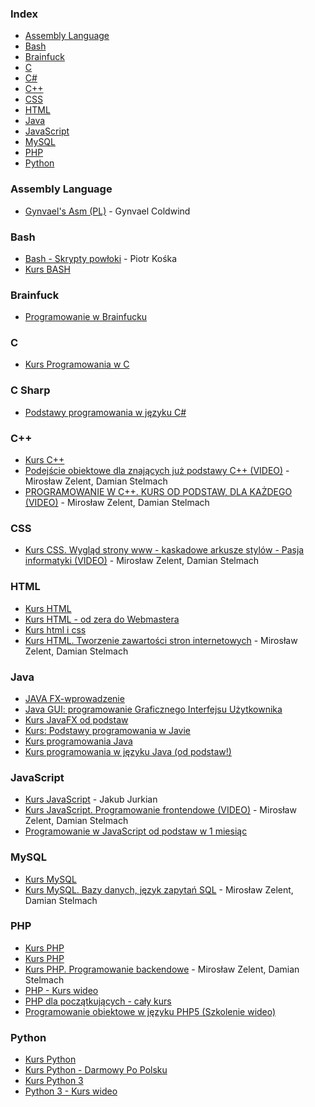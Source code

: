 ### Index

-   [Assembly Language](#assembly-language)
-   [Bash](#bash)
-   [Brainfuck](#brainfuck)
-   [C](#c)
-   [C#](#c-sharp)
-   [C++](#c-1)
-   [CSS](#css)
-   [HTML](#html)
-   [Java](#java)
-   [JavaScript](#javascript)
-   [MySQL](#mysql)
-   [PHP](#php)
-   [Python](#python)

### Assembly Language

-   [Gynvael's Asm (PL)](https://www.youtube.com/playlist?list=PL7CA8FE35B665D4DD) - Gynvael Coldwind

### Bash

-   [Bash - Skrypty powłoki](https://www.youtube.com/playlist?list=PLh6V3IQZSBSbls0j9DdkCpbbqQsBUzh4-) - Piotr Kośka
-   [Kurs BASH](https://www.youtube.com/playlist?list=PLHYqnLVqlfpyHMKNUkkdFQfueRcsssEj0)

### Brainfuck

-   [Programowanie w Brainfucku](https://www.youtube.com/watch?v=dzFgY4JsZe8)

### C

-   [Kurs Programowania w C](https://www.youtube.com/playlist?list=PLgeFsJ0yZyikV_e8YDl5rixXu-H6wFIIZ)

### C Sharp

-   [Podstawy programowania w języku C#](https://www.youtube.com/playlist?list=PLk5dbESAmUZh1cLITav0ZmDEqRujsPa93)

### C++

-   [Kurs C++](https://www.youtube.com/playlist?list=PLE84826ABF088F7E8)
-   [Podejście obiektowe dla znających już podstawy C++ (VIDEO)](https://www.youtube.com/playlist?list=PLOYHgt8dIdozvOVheSRb_qPVU-4ZJA7uB) - Mirosław Zelent, Damian Stelmach
-   [PROGRAMOWANIE W C++. KURS OD PODSTAW, DLA KAŻDEGO (VIDEO)](https://www.youtube.com/playlist?list=PLOYHgt8dIdoxx0Y5wzs7CFpmBzb40PaDo) - Mirosław Zelent, Damian Stelmach

### CSS

-   [Kurs CSS. Wygląd strony www - kaskadowe arkusze stylów - Pasja informatyki (VIDEO)](https://www.youtube.com/playlist?list=PLOYHgt8dIdow6b2Qm3aTJbKT2BPo5iybv) - Mirosław Zelent, Damian Stelmach

### HTML

-   [Kurs HTML](https://www.youtube.com/playlist?list=PLpwxuvBp359NntV2cLO5LaH6tmd6efmHH)
-   [Kurs HTML - od zera do Webmastera](https://www.youtube.com/playlist?list=PL0zYPqHK5yJWsIn3PIproSyxO3nchPd99)
-   [Kurs html i css](https://www.youtube.com/playlist?list=PLs8Otihb6zvfosmWesJ_lkJS_HzL58gSS)
-   [Kurs HTML. Tworzenie zawartości stron internetowych](https://www.youtube.com/playlist?list=PLOYHgt8dIdox9Qq3X9iAdSVekS_5Vcp5r) - Mirosław Zelent, Damian Stelmach

### Java

-   [JAVA FX-wprowadzenie](https://www.youtube.com/playlist?list=PL-ikpm9wGd1HkA9PvGTYWZHtO-Xq_i_Mw)
-   [Java GUI: programowanie Graficznego Interfejsu Użytkownika](https://www.youtube.com/playlist?list=PL3298E3EB8CFDE9BA)
-   [Kurs JavaFX od podstaw](https://www.youtube.com/playlist?list=PLpzwMkmxJDUwQuQR7Rezut5UE_8UGDxkU)
-   [Kurs: Podstawy programowania w Javie](https://www.youtube.com/playlist?list=PL-ikpm9wGd1HzpzIatXOGQeElJmqVUbl8)
-   [Kurs programowania Java](https://www.youtube.com/playlist?list=PLED70A92187B1406A)
-   [Kurs programowania w języku Java (od podstaw!)](https://www.youtube.com/playlist?list=PLTs20Q-BTEMMJHb4GWFT34PAWxYyzndIY)

### JavaScript

-   [Kurs JavaScript](https://www.youtube.com/playlist?list=PLGjoxB-1BV8IKoG_fb934nZXSVi_v-4yg) - Jakub Jurkian
-   [Kurs JavaScript. Programowanie frontendowe (VIDEO)](https://www.youtube.com/playlist?list=PLOYHgt8dIdoxTUYuHS9ZYNlcJq5R3jBsC) - Mirosław Zelent, Damian Stelmach
-   [Programowanie w JavaScript od podstaw w 1 miesiąc](https://www.youtube.com/playlist?list=PLTs20Q-BTEMPRSzhrlAuu7yus1BuOLVrS)

### MySQL

-   [Kurs MySQL](https://www.youtube.com/playlist?list=PL748D0ACBEC371708)
-   [Kurs MySQL. Bazy danych, język zapytań SQL](https://www.youtube.com/playlist?list=PLOYHgt8dIdoymv-Wzvs8M-OsKFD31VTVZ) - Mirosław Zelent, Damian Stelmach

### PHP

-   [Kurs PHP](https://www.youtube.com/playlist?list=PLE974A9BEF34A967A)
-   [Kurs PHP](https://www.youtube.com/playlist?list=PLD54FE15FA250C6C0)
-   [Kurs PHP. Programowanie backendowe](https://www.youtube.com/playlist?list=PLOYHgt8dIdox81dbm1JWXQbm2geG1V2uh) - Mirosław Zelent, Damian Stelmach
-   [PHP - Kurs wideo](https://www.youtube.com/playlist?list=PLbOPmSDkHx2qfl91W8DFF3jhgjhWv6fkm)
-   [PHP dla początkujących - cały kurs](https://www.youtube.com/playlist?list=PL3pH4hKPTCS2XfwSI1VTRvP8xNtzY3gpi)
-   [Programowanie obiektowe w języku PHP5 (Szkolenie wideo)](https://www.youtube.com/playlist?list=PL_nu3rOfoPo4HIKGae-kSrJL-ebG7vyQ6)

### Python

-   [Kurs Python](https://www.youtube.com/playlist?list=PL3yDCQ6GKeEyBOF0gZyBvihDv6n0GNsdm)
-   [Kurs Python - Darmowy Po Polsku](https://www.youtube.com/playlist?list=PL_dDQ_G9rdI6dQsDkwqSQyAeXY3uUrWzp)
-   [Kurs Python 3](https://www.youtube.com/playlist?list=PLdBHMlEKo8UcOaykMssI1_X6ui0tzTNoH)
-   [Python 3 - Kurs wideo](https://www.youtube.com/playlist?list=PLbOPmSDkHx2pCboufcEKkinpUuramshmr)
